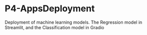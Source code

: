 # P4-AppsDeployment
Deployment of machine learning models. The Regression model in Streamlit, and the Classification model in Gradio
